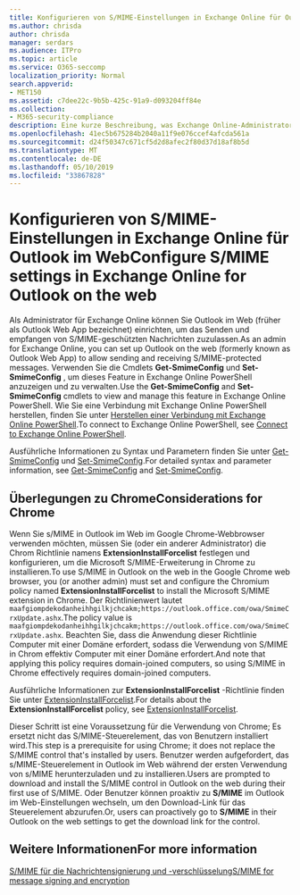```yaml
---
title: Konfigurieren von S/MIME-Einstellungen in Exchange Online für Outlook im Web
ms.author: chrisda
author: chrisda
manager: serdars
ms.audience: ITPro
ms.topic: article
ms.service: O365-seccomp
localization_priority: Normal
search.appverid:
- MET150
ms.assetid: c7dee22c-9b5b-425c-91a9-d093204ff84e
ms.collection:
- M365-security-compliance
description: Eine kurze Beschreibung, was Exchange Online-Administratoren tun müssen, um die S/MIME-Einstellungen in Outlook im Web in Exchange Online anzuzeigen und zu konfigurieren.
ms.openlocfilehash: 41ec5b675284b2040a11f9e076ccef4afcda561a
ms.sourcegitcommit: d24f50347c671cf5d2d8afec2f80d37d18af8b5d
ms.translationtype: MT
ms.contentlocale: de-DE
ms.lasthandoff: 05/10/2019
ms.locfileid: "33867828"
---
```

# <a name="configure-smime-settings-in-exchange-online-for-outlook-on-the-web"></a><span data-ttu-id="b16ca-103">Konfigurieren von S/MIME-Einstellungen in Exchange Online für Outlook im Web</span><span class="sxs-lookup"><span data-stu-id="b16ca-103">Configure S/MIME settings in Exchange Online for Outlook on the web</span></span>

<span data-ttu-id="b16ca-104">Als Administrator für Exchange Online können Sie Outlook im Web (früher als Outlook Web App bezeichnet) einrichten, um das Senden und empfangen von S/MIME-geschützten Nachrichten zuzulassen.</span><span class="sxs-lookup"><span data-stu-id="b16ca-104">As an admin for Exchange Online, you can set up Outlook on the web (formerly known as Outlook Web App) to allow sending and receiving S/MIME-protected messages.</span></span> <span data-ttu-id="b16ca-105">Verwenden Sie die Cmdlets **Get-SmimeConfig** und **Set-SmimeConfig** , um dieses Feature in Exchange Online PowerShell anzuzeigen und zu verwalten.</span><span class="sxs-lookup"><span data-stu-id="b16ca-105">Use the **Get-SmimeConfig** and **Set-SmimeConfig** cmdlets to view and manage this feature in Exchange Online PowerShell.</span></span> <span data-ttu-id="b16ca-106">Wie Sie eine Verbindung mit Exchange Online PowerShell herstellen, finden Sie unter [Herstellen einer Verbindung mit Exchange Online PowerShell](https://go.microsoft.com/fwlink/p/?linkid=396554).</span><span class="sxs-lookup"><span data-stu-id="b16ca-106">To connect to Exchange Online PowerShell, see [Connect to Exchange Online PowerShell](https://go.microsoft.com/fwlink/p/?linkid=396554).</span></span>

<span data-ttu-id="b16ca-107">Ausführliche Informationen zu Syntax und Parametern finden Sie unter [Get-SmimeConfig](http://technet.microsoft.com/library/4b29fa89-0840-4fe9-8885-019fcef2e02b.aspx) und [Set-SmimeConfig](http://technet.microsoft.com/library/de357ce0-8143-4c36-8032-026292fc63f0.aspx).</span><span class="sxs-lookup"><span data-stu-id="b16ca-107">For detailed syntax and parameter information, see [Get-SmimeConfig](http://technet.microsoft.com/library/4b29fa89-0840-4fe9-8885-019fcef2e02b.aspx) and [Set-SmimeConfig](http://technet.microsoft.com/library/de357ce0-8143-4c36-8032-026292fc63f0.aspx).</span></span>

## <a name="considerations-for-chrome"></a><span data-ttu-id="b16ca-108">Überlegungen zu Chrome</span><span class="sxs-lookup"><span data-stu-id="b16ca-108">Considerations for Chrome</span></span>

<span data-ttu-id="b16ca-109">Wenn Sie s/MIME in Outlook im Web im Google Chrome-Webbrowser verwenden möchten, müssen Sie (oder ein anderer Administrator) die Chrom Richtlinie namens **ExtensionInstallForcelist** festlegen und konfigurieren, um die Microsoft S/MIME-Erweiterung in Chrome zu installieren.</span><span class="sxs-lookup"><span data-stu-id="b16ca-109">To use S/MIME in Outlook on the web in the Google Chrome web browser, you (or another admin) must set and configure the Chromium policy named **ExtensionInstallForcelist** to install the Microsoft S/MIME extension in Chrome.</span></span> <span data-ttu-id="b16ca-110">Der Richtlinienwert lautet `maafgiompdekodanheihhgilkjchcakm;https://outlook.office.com/owa/SmimeCrxUpdate.ashx`.</span><span class="sxs-lookup"><span data-stu-id="b16ca-110">The policy value is `maafgiompdekodanheihhgilkjchcakm;https://outlook.office.com/owa/SmimeCrxUpdate.ashx`.</span></span> <span data-ttu-id="b16ca-111">Beachten Sie, dass die Anwendung dieser Richtlinie Computer mit einer Domäne erfordert, sodass die Verwendung von S/MIME in Chrom effektiv Computer mit einer Domäne erfordert.</span><span class="sxs-lookup"><span data-stu-id="b16ca-111">And note that applying this policy requires domain-joined computers, so using S/MIME in Chrome effectively requires domain-joined computers.</span></span>

<span data-ttu-id="b16ca-112">Ausführliche Informationen zur **ExtensionInstallForcelist** -Richtlinie finden Sie unter [ExtensionInstallForcelist](http://dev.chromium.org/administrators/policy-list-3#ExtensionInstallForcelist).</span><span class="sxs-lookup"><span data-stu-id="b16ca-112">For details about the **ExtensionInstallForcelist** policy, see [ExtensionInstallForcelist](http://dev.chromium.org/administrators/policy-list-3#ExtensionInstallForcelist).</span></span>

<span data-ttu-id="b16ca-113">Dieser Schritt ist eine Voraussetzung für die Verwendung von Chrome; Es ersetzt nicht das S/MIME-Steuerelement, das von Benutzern installiert wird.</span><span class="sxs-lookup"><span data-stu-id="b16ca-113">This step is a prerequisite for using Chrome; it does not replace the S/MIME control that's installed by users.</span></span> <span data-ttu-id="b16ca-114">Benutzer werden aufgefordert, das s/MIME-Steuerelement in Outlook im Web während der ersten Verwendung von s/MIME herunterzuladen und zu installieren.</span><span class="sxs-lookup"><span data-stu-id="b16ca-114">Users are prompted to download and install the S/MIME control in Outlook on the web during their first use of S/MIME.</span></span> <span data-ttu-id="b16ca-115">Oder Benutzer können proaktiv zu **S/MIME** im Outlook im Web-Einstellungen wechseln, um den Download-Link für das Steuerelement abzurufen.</span><span class="sxs-lookup"><span data-stu-id="b16ca-115">Or, users can proactively go to **S/MIME** in their Outlook on the web settings to get the download link for the control.</span></span>

## <a name="for-more-information"></a><span data-ttu-id="b16ca-116">Weitere Informationen</span><span class="sxs-lookup"><span data-stu-id="b16ca-116">For more information</span></span>

[<span data-ttu-id="b16ca-117">S/MIME für die Nachrichtensignierung und -verschlüsselung</span><span class="sxs-lookup"><span data-stu-id="b16ca-117">S/MIME for message signing and encryption</span></span>](s-mime-for-message-signing-and-encryption.md)
